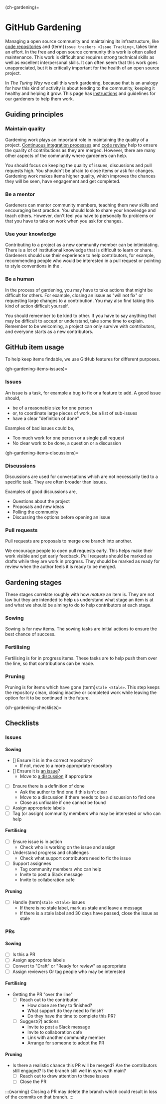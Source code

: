 (ch-gardening)=
# GitHub Gardening

Managing a open source community and maintaining its infrastructure, like [code repositories](#rr-vcs) and {term}`issue trackers <Issue Tracking>`, takes time an effort.
In the free and open source community this work is often called maintenance.
This work is difficult and requires strong technical skills as well as excellent interpersonal skills.
It can often seem that this work goes unappreciated, but it is critically important for the health of an open source project.

In _The Turing Way_ we call this work gardening, because that is an analogy for how this kind of activity is about tending to the community, keeping it healthy and helping it grow.
This page has [instructions](#ch-gardening-checklists) and guidelines for our gardeners to help them work.

## Guiding principles

### Maintain quality

Gardening work plays an important role in maintaining the quality of a project.
[Continuous integration processes](#rr-ci) and [code review](#rr-reviewing) help to ensure the quality of contributions as they are merged.
However, there are many other aspects of the community where gardeners can help.

You should focus on keeping the quality of issues, discussions and pull requests high.
You shouldn't be afraid to close items or ask for changes.
Gardening work makes items higher quality, which improves the chances they will be seen, have engagement and get completed.

### Be a mentor

Gardeners can mentor community members, teaching them new skills and encouraging best practice.
You should look to share your knowledge and teach others.
However, don't feel you have to personally fix problems or that you have to take on work when you ask for changes.

### Use your knowledge

Contributing to a project as a new community member can be intimidating.
There is a lot of institutional knowledge that is difficult to learn or share.
Gardeners should use their experience to help contributors, for example, recommending people who would be interested in a pull request or pointing to style conventions in the [](#ch).

### Be a human

In the process of gardening, you may have to take actions that might be difficult for others.
For example, closing an issue as "will not fix" or requesting large changes to a contribution.
You may also find taking this kind of action difficult yourself.

You should remember to be kind to other.
If you have to say anything that may be difficult to accept or understand, take some time to explain.
Remember to be welcoming, a project can only survive with contributors, and everyone starts as a new contributors.

## GitHub item usage

To help keep items findable, we use GitHub features for different purposes.

(gh-gardening-items-issues)=
### Issues

An issue is a task, for example a bug to fix or a feature to add.
A good issue should,

- be of a reasonable size for one person
- or, to coordinate large pieces of work, be a list of sub-issues
- have a clear "definition of done"

Examples of bad issues could be,

- Too much work for one person or a single pull request
- No clear work to be done, a question or a discussion

(gh-gardening-items-discussions)=
### Discussions

Discussions are used for conversations which are not necessarily tied to a specific task.
They are often broader than issues.

Examples of good discussions are,

- Questions about the project
- Proposals and new ideas
- Polling the community
- Discussing the options before opening an issue

### Pull requests

Pull requests are proposals to merge one branch into another.

We encourage people to open pull requests early.
This helps make their work visible and get early feedback.
Pull requests should be marked as drafts while they are work in progress.
They should be marked as ready for review when the author feels it is ready to be merged.

## Gardening stages

These stages correlate roughly with how _mature_ an item is.
They are not law but they are intended to help us understand what stage an item is at and what we should be aiming to do to help contributors at each stage.

### Sowing

Sowing is for new items.
The sowing tasks are initial actions to ensure the best chance of success.

### Fertilising

Fertilising is for in progress items.
These tasks are to help push them over the line, so that contributions can be made.

### Pruning

Pruning is for items which have gone {term}`stale <Stale>`.
This step keeps the repository clean, closing inactive or completed work while leaving the option for it to be continued in the future.

(ch-gardening-checklists)=
## Checklists

### Issues

#### Sowing

- [] Ensure it is in the correct repository?
    - If not, move to a more appropriate repository
- [] Ensure it is [an issue](#gh-gardening-items-issues)?
    - Move to [a discussion](#gh-gardening-items-discussions) if appropriate
- [ ] Ensure there is a definition of done
    - Ask the author to find one if this isn't clear
    - Move to a discussion if there needs to be a discussion to find one
    - Close as unfixable if one cannot be found
- [ ] Assign appropriate labels
- [ ] Tag (or assign) community members who may be interested or who can help

#### Fertilising

- [ ] Ensure issue is in action
    - Check who is working on the issue and assign
- [ ] Understand progress and challenges
    - Check what support contributors need to fix the issue
- [ ] Support assignees
    - Tag community members who can help
    - Invite to post a Slack message
    - Invite to collaboration cafe

#### Pruning

- [ ] Handle {term}`stale <Stale>` issues
    - If there is no stale label, mark as stale and leave a message
    - If there is a stale label and 30 days have passed, close the issue as stale

### PRs

#### Sowing

- [ ] Is this a PR
- [ ] Assign appropriate labels
- [ ] Convert to "Draft" or "Ready for review" as appropriate
- [ ] Assign reviewers
    Or tag people who may be interested

#### Fertilising

- Getting the PR "over the line"
    - [ ] Reach out to the contributor.
        - How close are they to finished?
        - What support do they need to finish?
        - Do they have the time to complete this PR?
    - [ ] Suggest(?) actions
        - Invite to post a Slack message
        - Invite to collaboration cafe
        - Link with another community member
        - Arrange for someone to adopt the PR

#### Pruning

- Is there a realistic chance this PR will be merged?
  Are the contributors still engaged?
  Is the branch still well in sync with main?
  - [ ] Reach out to draw attention to these issues
  - [ ] Close the PR

:::{warning}
Closing a PR may delete the branch which could result in loss of the commits on that branch.
:::
